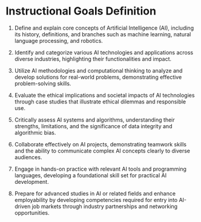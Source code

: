 Instructional Goals Definition
==============================

1. Define and explain core concepts of Artificial Intelligence (AI), including its history, definitions, and branches such as machine learning, natural language processing, and robotics.

2. Identify and categorize various AI technologies and applications across diverse industries, highlighting their functionalities and impact.

3. Utilize AI methodologies and computational thinking to analyze and develop solutions for real-world problems, demonstrating effective problem-solving skills.

4. Evaluate the ethical implications and societal impacts of AI technologies through case studies that illustrate ethical dilemmas and responsible use.

5. Critically assess AI systems and algorithms, understanding their strengths, limitations, and the significance of data integrity and algorithmic bias.

6. Collaborate effectively on AI projects, demonstrating teamwork skills and the ability to communicate complex AI concepts clearly to diverse audiences.

7. Engage in hands-on practice with relevant AI tools and programming languages, developing a foundational skill set for practical AI development.

8. Prepare for advanced studies in AI or related fields and enhance employability by developing competencies required for entry into AI-driven job markets through industry partnerships and networking opportunities.